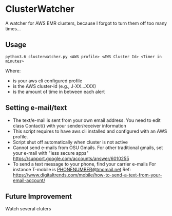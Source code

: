 # ClusterWatcher
A watcher for AWS EMR clusters, because I forgot to turn them off too many times...

## Usage 
`python3.6 clusterwatcher.py <AWS profile> <AWS Cluster Id> <Timer in minutes>`

Where:
* <AWS profile>  is your aws cli configured profile
* <AWS Cluster Id> is the AWS cluster-id (e.g., J-XX...XXX) 
* <Timer in minutes> is the amount of time in between each alert

## Setting e-mail/text
* The text/e-mail is sent from your own email address. You need to edit class Contact() with your sender/receiver information
* This script requires to have aws cli installed and configured with an AWS profile. 
* Script shut off automatically when cluster is not active
* Cannot send e-mails from OSU Gmails. For other traditional gmails, set your e-mail with "less secure apps"
https://support.google.com/accounts/answer/6010255
* To send a text message to your phone, find your carrier e-mails 
For instance T-mobile is PHONENUMBER@tmomail.net
Ref: https://www.digitaltrends.com/mobile/how-to-send-a-text-from-your-email-account/

## Future Improvement
Watch several cluters
